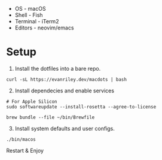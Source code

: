 - OS - macOS
- Shell - Fish
- Terminal - iTerm2
- Editors - neovim/emacs

# Setup

1. Install the dotfiles into a bare repo.

```shell
curl -sL https://evanriley.dev/macdots | bash
```

2. Install dependecies and enable services

```shell
# For Apple Silicon
sudo softwareupdate --install-rosetta --agree-to-license

brew bundle --file ~/bin/Brewfile

```

3. Install system defaults and user configs.

```shell
./bin/macos
```

Restart & Enjoy
